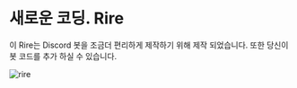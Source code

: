 # 새로운 코딩. Rire

이 Rire는 Discord 봇을 조금더 편리하게 제작하기 위해 제작 되었습니다.
또한 당신이 봇 코드를 추가 하실 수 있습니다.

![rire](https://user-images.githubusercontent.com/85425801/123762519-d8c44900-d8fd-11eb-8ba2-66bf3e13b5f0.png)
